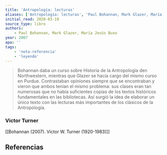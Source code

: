```yaml
---
title: 'Antropología: lecturas'
aliases: ['Antropología: lecturas', 'Paul Bohannan, Mark Glazer, María Jesús Buxo (2007)']
initial_read: 2020-03-19
source_type: libro
authors: 
    - Paul Bohannan, Mark Glazer, María Jesús Buxo
year: 2007
apa: ''
tags:
    - 'nota-referencia'
    - 'leyendo'
---
```

>Bohannan daba un curso sobre Historia de la Antropología den Northwestern, mientras que Glazer se hacía cargo del mismo curso en Purdue. Contrastaban opiniones siempre que se encontraban y vieron que ambos tenían el mismo problema: sus clases eran tan numerosas que no había suficientes copias de los textos históricos fundamentales en las bibliotecas. Así surgió la idea de elaborar un único texto con las lecturas más importantes de los clásicos de la Antropología.

### Victor Turner 

[[Bohannan (2007). Victor W. Turner (1920-1983)]]

## Referencias
